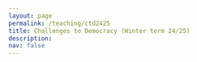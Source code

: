 ```yaml
---
layout: page
permalink: /teaching/ctd2425
title: Challenges to Democracy (Winter term 24/25)
description: 
nav: false
---
```


<html lang="en">
<head>
    <meta charset="UTF-8">
    <meta name="viewport" content="width=device-width, initial-scale=1.0">
    <title>Fancy Table</title>
    <style>
        .fancy-table {
            width: 100%;
            border-collapse: collapse;
            text-align: left;
            vertical-align: top;
        }
        .fancy-table th, .fancy-table td {
            padding: 12px;
            border: 1px solid #ddd;
            text-align: left;
            vertical-align: top;
        }
        .fancy-table th {
            background-color: #f4f4f4;
            font-weight: bold;
        }
        .fancy-table tr:nth-child(even) {
            background-color: #f9f9f9;
        }
        .fancy-table tr:hover {
            background-color: #f1f1f1;
        }

        .plain-table {
            width: 100%;
            text-align: left;
            vertical-align: top;
        }
        .plain-table th, .plain-table td {
            padding: 12px;
        }
    </style>
</head>
<body>
    <h3>Content</h3><br>
    <p>The seminar seeks to analyse the current challenges democratic regimes face. It is structured along three blocks. In the first block, we will learn about the essential features of a democracy and discover what shapes the quality of democracy. In a second block, we will engage with different empirical analyses of the current state of democratization and democratic systems. We will zero in on how institutions are sidelined; how actors, such as far-right parties, challenge democracies; and how democracy is threatened by crises. In the third block, we will look at potential solutions and scenarios of how democracy could cope with the current challenges. </p>
    You can download the most recent version of the syllabus <a href="{{ site.url }}assets/pdf/ctd2425/ctd_syllabus.pdf">here</a>.
    <br>

	The seminar takes place weekly, on Wednesday (12:15-13:45) in seminar room SCH 100.107.  
    <br>	
	<br>
	<h3>Material</h3>
	<br>
	<h4>Week 1: Introduction</h4>
	In this session, we will get to know each other and discuss some logistics about the seminar. Moreover, a brief introduction into the topic is given.  <br>
	<br>
	<a href="{{ site.url }}assets/pdf/ctd2425/introduction.pdf">Slides</a> <br>
	<br>
	<h4>Week 2: Concepts</h4>
	The second week is all about concepts on democracy. We will discuss different levels of abstraction in defining democracy and talk about the tension between some democratic principles.  <br>
	<br>
	<a href="{{ site.url }}assets/pdf/ctd2425/concepts.pdf">Slides</a><br>
	<br>
	<h4>Week 3: Democracy - A Winning Formula?</h4>
	We will discuss Fukuyama's influential work on "The End of History" and compare it with recent developments around the globe. What's the state of democracy nowadays? Moreover, the session will introduce students to different sources measuring the quality of democracy, which they can apply for their own projects.
	<br>
	<a href="{{ site.url }}assets/pdf/ctd2425/state_democracy.pdf">Slides</a><br>
	<br>
	<h4>Week 4: Field phase</h4>
	There is no session in this week. Instead, you will work on the podcast project. <br>
	<br>
	<h4>Week 5: Challenges and Facilitators of Democratization (Part 1)</h4>
	In this week, we will discuss potential causes of democratization. Moreover, we will engage with empirical articles that focus on facilitators and challenges of democratization. <br>
	<a href="{{ site.url }}assets/pdf/ctd2425/democratization.pdf">Slides</a><br>
	<br>
	<h4>Week 6: Challenges and Facilitators of Democratization (Part 2)</h4>
	This is a continuation of last week. First, you present your podcast project before we discuss how state repression triggers backlash among citizens. <br>
	<a href="{{ site.url }}assets/pdf/ctd2425/democratization_part2.pdf">Slides</a><br>
	<br>
	<h4>Week 7: Stretching the Rules of the Game</h4>
	We will discuss how democracies erode gradually by taking a closer look at the book "How Democracies Die" by Stephen Levitsky and Daniel Ziblatt (2017)<br>
	<a href="{{ site.url }}assets/pdf/ctd2425/backsliding.pdf">Slides</a><br>
	<br>
	<h4>Week 8: Democratic Norms and Affective Polarization</h4>
	In this week, we will look on how (if) affective polarization undermines democratic norms. <br>
	<a href="{{ site.url }}assets/pdf/ctd2425/norms_ap.pdf">Slides</a><br>
	<br>
	<h4>Week 9: Global Crises</h4>
	Crises resulting from a pandemic, economic recessions or climate change require appropriate governance. In this session, we will discuss the tension between the climate crisis and the
future of democracy. <br>
	<a href="{{ site.url }}assets/pdf/ctd2425/crises.pdf">Slides</a><br>
	<br>
	<h4>Week 10: Strengthening Institutions </h4>
	Institutions are key when analysing democratic backsliding. But could these be strengthened to safeguard democracy from erosion?<br>
	<a href="{{ site.url }}assets/pdf/ctd2425/solutions_institutions_notes.pdf">Slides</a><br>
	<br>
	<h4>Week 11: Strengthening Political Participation</h4>
	Political scientists have observed an erosion of political participation of citizens in conventional forms. Could democratic innovations be an option for future democracies?<br>
	<a href="{{ site.url }}assets/pdf/ctd2425/solutions_citizen_assemblies2.pdf">Slides</a><br>
	<br>
	<h4>Week 12: Democracy Update</h4>
	Andreas Schiel from the 'Demokratie-Update Münster' is joining us to talk about his experiences with building up a local citizen assembly. <br><br>
	<h4>Week 13: The Far-Right</h4>
	In this concluding session, we will do a session on the far-right, initially planned to be held in week 6. We'll talk about definitions, ways to explain their success, how they constitute a threat to democracy and how mainstream democrats are contributing to their success.
	<a href="{{ site.url }}assets/pdf/ctd2425/far_right.pdf">Slides</a><br>